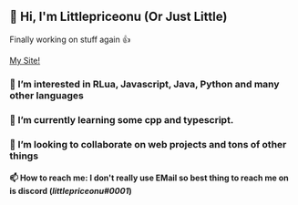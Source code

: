 ## 👋 Hi, I'm Littlepriceonu (Or Just Little)

Finally working on stuff again 👍

[My Site!](http://littlepriceonu.com/)

### 👀 I’m interested in RLua, Javascript, Java, Python and many other languages
### 🌱 I’m currently learning some cpp and typescript.
### 💞️ I’m looking to collaborate on web projects and tons of other things

#### 📫 How to reach me: I don't really use EMail so best thing to reach me on is discord (***littlepriceonu#0001***)

<!---
littlepriceonu/littlepriceonu is a ✨ special ✨ repository because its `README.md` (this file) appears on your GitHub profile.
You can click the Preview link to take a look at your changes.
--->
